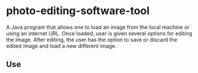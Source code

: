 # photo-editing-software-tool
A Java program that allows one to load an image from the local machine or using an internet URL. Once loaded, user is given several options for editing the image. After editing, the user has the option to save or discard the edited image and load a new different image.

## Use
 
## 
